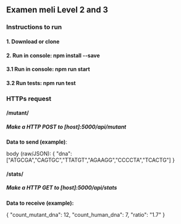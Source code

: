 ## Examen meli Level 2 and 3

### Instructions to run
#### 1. Download or clone
#### 2. Run in console: npm install --save
#### 3.1 Run in console: npm run start
#### 3.2 Run tests: npm run test


### HTTPs request

#### /mutant/
##### Make a HTTP POST to [host]:5000/api/mutant
**Data to send (example)**:

body (raw/JSON):
{
	"dna":["ATGCGA","CAGTGC","TTATGT","AGAAGG","CCCCTA","TCACTG"]
}

#### /stats/
##### Make a HTTP GET to [host]:5000/api/stats
**Data to receive (example):**

{
    "count_mutant_dna": 12,
    "count_human_dna": 7,
    "ratio": "1.7"
}


